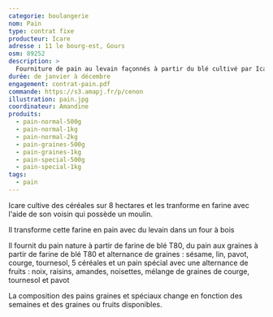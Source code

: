 ```yaml
---
categorie: boulangerie
nom: Pain
type: contrat fixe
producteur: Icare
adresse : 11 le bourg-est, Gours
osm: 89252
description: >
  Fourniture de pain au levain façonnés à partir du blé cultivé par Icare en agriculture biologique et transformé au moulin voisin
durée: de janvier à décembre
engagement: contrat-pain.pdf
commande: https://s3.amapj.fr/p/cenon
illustration: pain.jpg
coordinateur: Amandine
produits:
  - pain-normal-500g
  - pain-normal-1kg
  - pain-normal-2kg
  - pain-graines-500g
  - pain-graines-1kg
  - pain-special-500g
  - pain-special-1kg
tags:
  - pain
---
```


Icare cultive des céréales sur 8 hectares et les tranforme en farine avec l'aide de son voisin qui possède un moulin.

Il transforme cette farine en pain avec du levain dans un four à bois

Il fournit du pain nature à partir de farine de blé T80, du pain aux graines à partir de farine de blé T80 et alternance de graines : sésame, lin, pavot, courge, tournesol, 5 céréales et un pain spécial avec une alternance de fruits : noix, raisins, amandes, noisettes, mélange de graines de courge, tournesol et pavot

La composition des pains graines et spéciaux change en fonction des semaines et des graines ou fruits disponibles.
